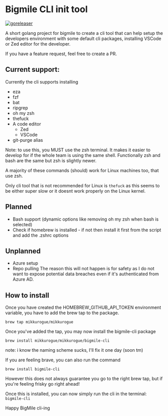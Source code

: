 # Bigmile CLI init tool
[![goreleaser](https://github.com/mikkurogue/bigmile-cli/actions/workflows/release.yml/badge.svg)](https://github.com/mikkurogue/bigmile-cli/actions/workflows/release.yml)

A short golang project for bigmile to create a cli tool that can help setup the developers environment with some default cli packages, installing VSCode or Zed editor for the developer.

If you have a feature request, feel free to create a PR.

## Current support:

Currently the cli supports installing
- eza
- fzf
- bat
- ripgrep
- oh my zsh
- thefuck
- A code editor
  - Zed
  - VSCode
- git-purge alias

Note: to use this, you MUST use the zsh terminal. It makes it easier to develop for if the whole team is using the same shell. Functionally zsh and bash are the same but zsh is slightly newer.

A majority of these commands (should) work for Linux machines too, that use zsh.

Only cli tool that is not recommended for Linux is `thefuck` as this seems to be either super slow or it doesnt work properly on the Linux kernel.

## Planned

 - Bash support (dynamic options like removing oh my zsh when bash is selected)
 - Check if homebrew is installed - if not then install it first from the script and add the .zshrc options

## Unplanned
- Azure setup
- Repo pulling
The reason this will not happen is for safety as I do not want to expose potential data breaches even if it's authenticated from Azure AD.

## How to install

Once you have created the HOMEBREW_GITHUB_API_TOKEN environment variable, you have to add the brew tap to the package.

`brew tap mikkurogue/mikkurogue`

Once you've added the tap, you may now install the bigmile-cli package

`brew install mikkurogue/mikkurogue/bigmile-cli`

note: i know the naming scheme sucks, I'll fix it one day (soon tm)

If you are feeling brave, you can also run the command

`brew install bigmile-cli`

However this does not always guarantee you go to the right brew tap, but if you're feeling frisky go right ahead!


Once this is installed, you can now simply run the cli in the terminal:
`bigmile-cli`

Happy BigMile cli-ing
